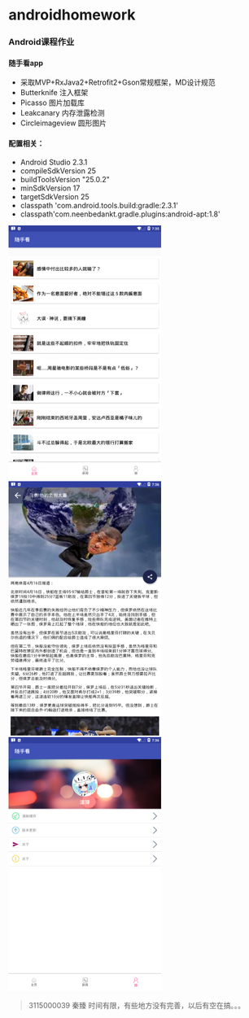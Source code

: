 # androidhomework
### Android课程作业
#### 随手看app
+ 采取MVP+RxJava2+Retrofit2+Gson常规框架，MD设计规范
+ Butterknife 注入框架
+ Picasso 图片加载库
+ Leakcanary 内存泄露检测
+ Circleimageview 圆形图片

#### 配置相关：
+ Android Studio 2.3.1
+ compileSdkVersion 25
+ buildToolsVersion "25.0.2" 
+ minSdkVersion 17
+ targetSdkVersion 25
+ classpath 'com.android.tools.build:gradle:2.3.1'
+ classpath'com.neenbedankt.gradle.plugins:android-apt:1.8'


<img src="https://github.com/QinZhen001/androidhomework/blob/master/screenshot/device-2017-04-16-153534.png?raw=true" width = "300" height = "500" alt="截图1"/>
<img src="https://github.com/QinZhen001/androidhomework/blob/master/screenshot/device-2017-04-16-153618.png?raw=true" width = "300" height = "500" alt="截图2"/>
<img src="https://github.com/QinZhen001/androidhomework/blob/master/screenshot/device-2017-04-16-153641.png?raw=true" width = "300" height = "500" alt="截图2"/>
 
>3115000039  秦臻
>时间有限，有些地方没有完善，以后有空在搞。。。
  
 
 
 
